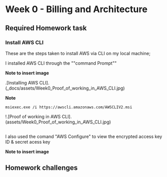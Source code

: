 # Week 0 -  Billing and Architecture

## Required Homework task

### Install AWS CLI

These are the steps taken to install AWS via CLI on my local machine;

I installed AWS CLI through the ""command Prompt""

**Note to insert image**

.[Installing AWS CLI].(_docs/assets/Week0_Proof_of_working_in_AWS_CLI.jpg)

**Note**

```    
msiexec.exe /i https://awscli.amazonaws.com/AWSCLIV2.msi

```

!.[Proof of working in AWS CLI].(assets/Week0_Proof_of_working_in_AWS_CLI.jpg)

##
I also used the comand "AWS Configure" to view the encrypted access key ID & secret acess key

**Note to insert image**
## Homework challenges  


